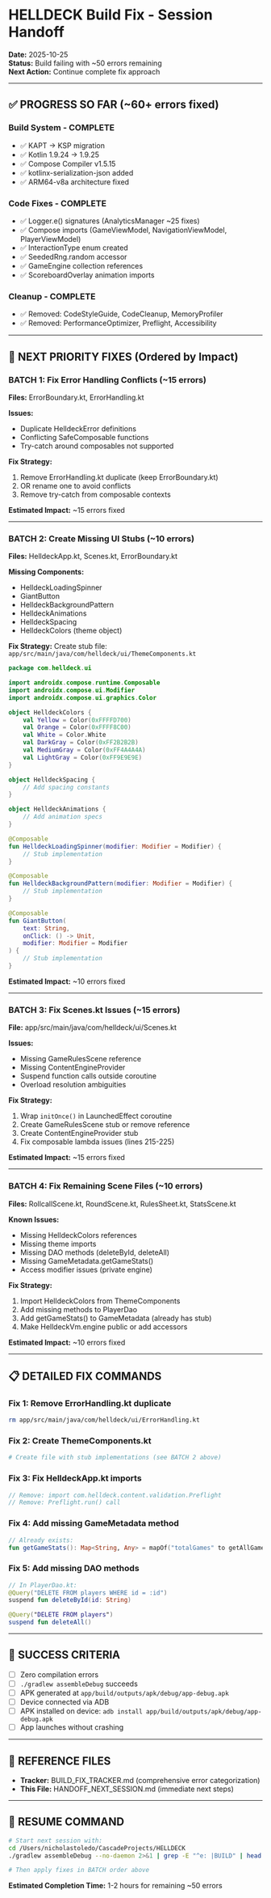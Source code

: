 # HELLDECK Build Fix - Session Handoff

**Date:** 2025-10-25  
**Status:** Build failing with ~50 errors remaining  
**Next Action:** Continue complete fix approach

---

## ✅ PROGRESS SO FAR (~60+ errors fixed)

### Build System - COMPLETE
- ✅ KAPT → KSP migration
- ✅ Kotlin 1.9.24 → 1.9.25
- ✅ Compose Compiler v1.5.15
- ✅ kotlinx-serialization-json added
- ✅ ARM64-v8a architecture fixed

### Code Fixes - COMPLETE  
- ✅ Logger.e() signatures (AnalyticsManager ~25 fixes)
- ✅ Compose imports (GameViewModel, NavigationViewModel, PlayerViewModel)
- ✅ InteractionType enum created
- ✅ SeededRng.random accessor
- ✅ GameEngine collection references
- ✅ ScoreboardOverlay animation imports

### Cleanup - COMPLETE
- ✅ Removed: CodeStyleGuide, CodeCleanup, MemoryProfiler
- ✅ Removed: PerformanceOptimizer, Preflight, Accessibility

---

## 🔴 NEXT PRIORITY FIXES (Ordered by Impact)

### BATCH 1: Fix Error Handling Conflicts (~15 errors)
**Files:** ErrorBoundary.kt, ErrorHandling.kt

**Issues:**
- Duplicate HelldeckError definitions
- Conflicting SafeComposable functions  
- Try-catch around composables not supported

**Fix Strategy:**
1. Remove ErrorHandling.kt duplicate (keep ErrorBoundary.kt)
2. OR rename one to avoid conflicts
3. Remove try-catch from composable contexts

**Estimated Impact:** ~15 errors fixed

---

### BATCH 2: Create Missing UI Stubs (~10 errors)
**Files:** HelldeckApp.kt, Scenes.kt, ErrorBoundary.kt

**Missing Components:**
- HelldeckLoadingSpinner
- GiantButton
- HelldeckBackgroundPattern
- HelldeckAnimations
- HelldeckSpacing
- HelldeckColors (theme object)

**Fix Strategy:**
Create stub file: `app/src/main/java/com/helldeck/ui/ThemeComponents.kt`
```kotlin
package com.helldeck.ui

import androidx.compose.runtime.Composable
import androidx.compose.ui.Modifier
import androidx.compose.ui.graphics.Color

object HelldeckColors {
    val Yellow = Color(0xFFFFD700)
    val Orange = Color(0xFFFF8C00)
    val White = Color.White
    val DarkGray = Color(0xFF2B2B2B)
    val MediumGray = Color(0xFF4A4A4A)
    val LightGray = Color(0xFF9E9E9E)
}

object HelldeckSpacing {
    // Add spacing constants
}

object HelldeckAnimations {
    // Add animation specs
}

@Composable
fun HelldeckLoadingSpinner(modifier: Modifier = Modifier) {
    // Stub implementation
}

@Composable
fun HelldeckBackgroundPattern(modifier: Modifier = Modifier) {
    // Stub implementation
}

@Composable
fun GiantButton(
    text: String,
    onClick: () -> Unit,
    modifier: Modifier = Modifier
) {
    // Stub implementation
}
```

**Estimated Impact:** ~10 errors fixed

---

### BATCH 3: Fix Scenes.kt Issues (~15 errors)
**File:** app/src/main/java/com/helldeck/ui/Scenes.kt

**Issues:**
- Missing GameRulesScene reference
- Missing ContentEngineProvider
- Suspend function calls outside coroutine
- Overload resolution ambiguities

**Fix Strategy:**
1. Wrap `initOnce()` in LaunchedEffect coroutine
2. Create GameRulesScene stub or remove reference
3. Create ContentEngineProvider stub
4. Fix composable lambda issues (lines 215-225)

**Estimated Impact:** ~15 errors fixed

---

### BATCH 4: Fix Remaining Scene Files (~10 errors)
**Files:** RollcallScene.kt, RoundScene.kt, RulesSheet.kt, StatsScene.kt

**Known Issues:**
- Missing HelldeckColors references
- Missing theme imports
- Missing DAO methods (deleteById, deleteAll)
- Missing GameMetadata.getGameStats()
- Access modifier issues (private engine)

**Fix Strategy:**
1. Import HelldeckColors from ThemeComponents
2. Add missing methods to PlayerDao
3. Add getGameStats() to GameMetadata (already has stub)
4. Make HelldeckVm.engine public or add accessors

**Estimated Impact:** ~10 errors fixed

---

## 📋 DETAILED FIX COMMANDS

### Fix 1: Remove ErrorHandling.kt duplicate
```bash
rm app/src/main/java/com/helldeck/ui/ErrorHandling.kt
```

### Fix 2: Create ThemeComponents.kt
```bash
# Create file with stub implementations (see BATCH 2 above)
```

### Fix 3: Fix HelldeckApp.kt imports
```kotlin
// Remove: import com.helldeck.content.validation.Preflight
// Remove: Preflight.run() call
```

### Fix 4: Add missing GameMetadata method
```kotlin
// Already exists:
fun getGameStats(): Map<String, Any> = mapOf("totalGames" to getAllGames().size)
```

### Fix 5: Add missing DAO methods
```kotlin
// In PlayerDao.kt:
@Query("DELETE FROM players WHERE id = :id")
suspend fun deleteById(id: String)

@Query("DELETE FROM players")
suspend fun deleteAll()
```

---

## 🎯 SUCCESS CRITERIA

- [ ] Zero compilation errors
- [ ] `./gradlew assembleDebug` succeeds
- [ ] APK generated at `app/build/outputs/apk/debug/app-debug.apk`
- [ ] Device connected via ADB
- [ ] APK installed on device: `adb install app/build/outputs/apk/debug/app-debug.apk`
- [ ] App launches without crashing

---

## 📁 REFERENCE FILES

- **Tracker:** BUILD_FIX_TRACKER.md (comprehensive error categorization)
- **This File:** HANDOFF_NEXT_SESSION.md (immediate next steps)

---

## 🚀 RESUME COMMAND

```bash
# Start next session with:
cd /Users/nicholastoledo/CascadeProjects/HELLDECK
./gradlew assembleDebug --no-daemon 2>&1 | grep -E "^e: |BUILD" | head -n 80

# Then apply fixes in BATCH order above
```

**Estimated Completion Time:** 1-2 hours for remaining ~50 errors